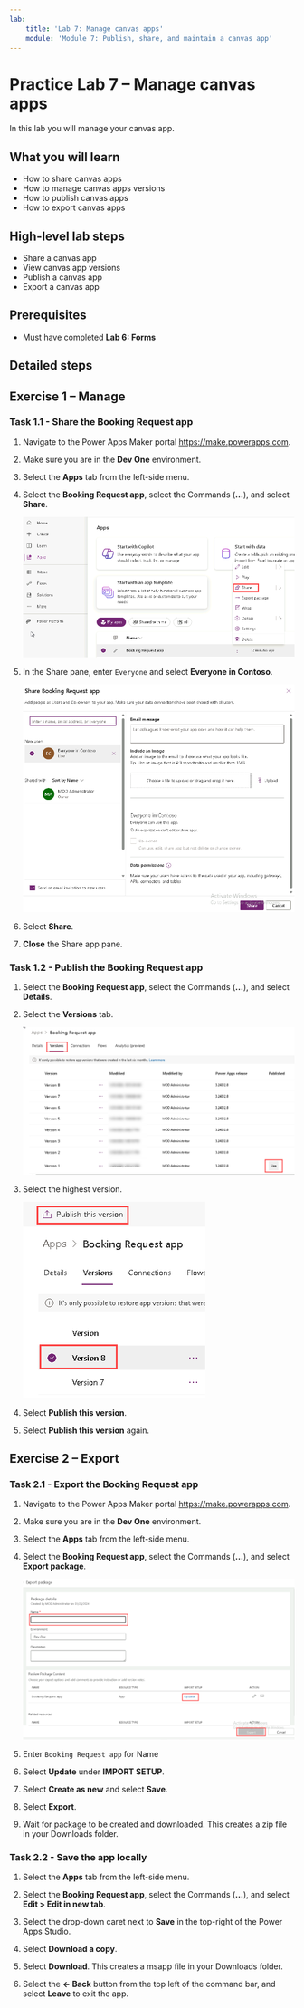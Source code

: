 ```yaml
---
lab:
    title: 'Lab 7: Manage canvas apps'
    module: 'Module 7: Publish, share, and maintain a canvas app'
---
```


# Practice Lab 7 – Manage canvas apps

In this lab you will manage your canvas app.

## What you will learn

- How to share canvas apps
- How to manage canvas apps versions
- How to publish canvas apps
- How to export canvas apps

## High-level lab steps

- Share a canvas app
- View canvas app versions
- Publish a canvas app
- Export a canvas app
  
## Prerequisites

- Must have completed **Lab 6: Forms**

## Detailed steps

## Exercise 1 – Manage

### Task 1.1 - Share the Booking Request app

1. Navigate to the Power Apps Maker portal <https://make.powerapps.com>.

1. Make sure you are in the **Dev One** environment.

1. Select the **Apps** tab from the left-side menu.

1. Select the **Booking Request app**, select the Commands (**...**), and select **Share**.

    ![Screenshot of share action for an app.](../media/share-app-action.png)

1. In the Share pane, enter `Everyone` and select **Everyone in Contoso**.

    ![Screenshot of share app pane.](../media/share-app-pane.png)

1. Select **Share**.

1. **Close** the Share app pane.

### Task 1.2 - Publish the Booking Request app

1. Select the **Booking Request app**, select the Commands (**...**), and select **Details**.

1. Select the **Versions** tab.

    ![Screenshot of app versions.](../media/app-versions.png)

1. Select the highest version.

    ![Screenshot of publishing latest version.](../media/app-publish.png)

1. Select **Publish this version**.

1. Select **Publish this version** again.

## Exercise 2 – Export

### Task 2.1 - Export the Booking Request app

1. Navigate to the Power Apps Maker portal <https://make.powerapps.com>.

1. Make sure you are in the **Dev One** environment.

1. Select the **Apps** tab from the left-side menu.

1. Select the **Booking Request app**, select the Commands (**...**), and select **Export package**.

    ![Screenshot of export app page.](../media/export-package.png)

1. Enter `Booking Request app` for Name

1. Select **Update** under **IMPORT SETUP**.

1. Select **Create as new** and select **Save**.

1. Select **Export**.

1. Wait for package to be created and downloaded. This creates a zip file in your Downloads folder.

### Task 2.2 - Save the app locally

1. Select the **Apps** tab from the left-side menu.

1. Select the **Booking Request app**, select the Commands (**...**), and select **Edit > Edit in new tab**.

1. Select the drop-down caret next to **Save** in the top-right of the Power Apps Studio.

1. Select **Download a copy**.

1. Select **Download**.  This creates a msapp file in your Downloads folder.

1. Select the **<- Back** button from the top left of the command bar, and select **Leave** to exit the app.
